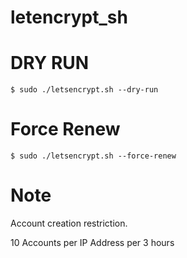 # letencrypt_sh

# DRY RUN

```
$ sudo ./letsencrypt.sh --dry-run
```

# Force Renew

```
$ sudo ./letsencrypt.sh --force-renew
```

# Note

Account creation restriction.

10 Accounts per IP Address per 3 hours

